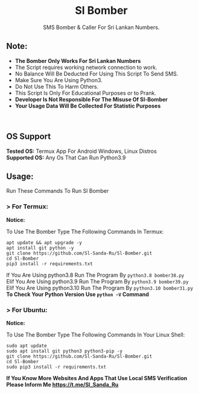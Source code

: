<h1 align="center">Sl Bomber</h1>
<p align="center">SMS Bomber & Caller For Sri Lankan Numbers.</p>

## Note:
- **The Bomber Only Works For Sri Lankan Numbers**
- The Script requires working network connection to work.
- No Balance Will Be Deducted For Using This Script To Send SMS.
- Make Sure You Are Using Python3.
- Do Not Use This To Harm Others.
- This Script Is Only For Educational Purposes or to Prank.
- **Developer Is Not Responsible For The Misuse Of Sl-Bomber**
- **Your Usage Data Will Be Collected For Statistic Purposes**
<br>

## OS Support
**Tested OS:**
Termux App For Android
Windows,
Linux Distros
<br>
**Supported OS:**
Any Os That Can Run Python3.9

## Usage:

Run These Commands To Run Sl Bomber


### > For Termux:

**Notice:** 

To Use The Bomber Type The Following Commands In Termux:

```
apt update && apt upgrade -y
apt install git python -y
git clone https://github.com/Sl-Sanda-Ru/Sl-Bomber.git
cd Sl-Bomber
pip3 install -r requirements.txt
```
If You Are Using python3.8 Run The Program By ```python3.8 bomber38.py``` <br>
Elif You Are Using python3.9 Run The Program By ```python3.9 bomber39.py``` <br>
Elif You Are Using python3.10 Run The Program By ```python3.10 bomber31.py``` <br>
**To Check Your Python Version Use ```python -V``` Command**
### > For Ubuntu:

**Notice:** 

To Use The Bomber Type The Following Commands In Your Linux Shell:
```
sudo apt update
sudo apt install git python3 python3-pip -y
git clone https://github.com/Sl-Sanda-Ru/Sl-Bomber.git
cd Sl-Bomber
sudo pip3 install -r requirements.txt
```
**If You Know More Websites And Apps That Use Local SMS Verification Please Inform Me https://t.me/Sl_Sanda_Ru**
